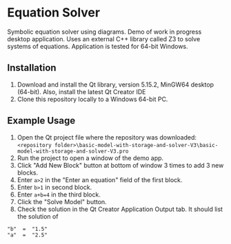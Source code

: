# Equation Solver
Symbolic equation solver using diagrams. Demo of work in progress desktop application.  Uses an external C++ library called Z3 to solve systems of equations.  Application is tested for 64-bit Windows.

## Installation
1. Download and install the Qt library, version 5.15.2, MinGW64 desktop (64-bit).  Also, install the latest Qt Creator IDE
2. Clone this repository locally to a Windows 64-bit PC.

## Example Usage
1. Open the Qt project file where the repository was downloaded: ```<repository folder>\basic-model-with-storage-and-solver-V3\basic-model-with-storage-and-solver-V3.pro```
2. Run the project to open a window of the demo app.
3. Click "Add New Block" button at bottom of window 3 times to add 3 new blocks.  
4. Enter ```a>2``` in the "Enter an equation" field of the first block.
5. Enter ```b>1``` in second block.
6. Enter ```a+b=4``` in the third block.
7. Click the "Solve Model" button.
8. Check the solution in the Qt Creator Application Output tab.  It should list the solution of
```
"b"  =  "1.5"
"a"  =  "2.5"
```
